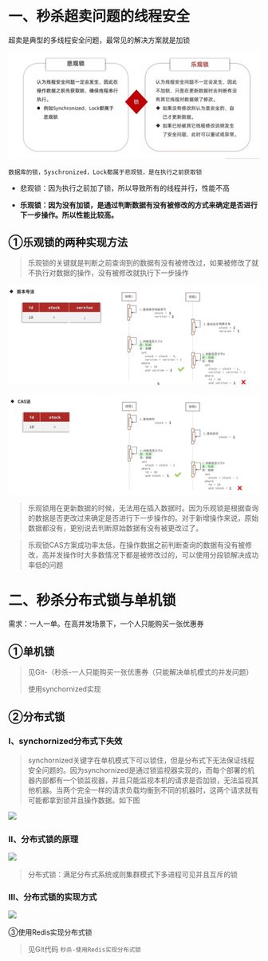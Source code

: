 # 一、秒杀超卖问题的线程安全

超卖是典型的多线程安全问题，最常见的解决方案就是加锁

![](img/乐观锁与悲观锁.jpg)

`数据库的锁，Syschronized，Lock都属于悲观锁，是在执行之前获取锁`

- 悲观锁：因为执行之前加了锁，所以导致所有的线程并行，性能不高

- **乐观锁：因为没有加锁，是通过判断数据有没有被修改的方式来确定是否进行下一步操作。所以性能比较高。**



## ①乐观锁的两种实现方法

> 乐观锁的关键就是判断之前查询到的数据有没有被修改过，如果被修改了就不执行对数据的操作，没有被修改就执行下一步操作

![](img/乐观锁版本号.jpg)

![](img/CAS.jpg)

> 乐观锁用在更新数据的时候，无法用在插入数据时。因为乐观锁是根据查询的数据是否更改过来确定是否进行下一步操作的。对于新增操作来说，原始数据都没有，更别说去判断原始数据有没有被更改过了。

> 乐观锁CAS方案成功率太低，在操作数据之前判断查询的数据有没有被修改，高并发操作时大多数情况下都是被修改过的，可以使用分段锁解决成功率低的问题



# 二、秒杀分布式锁与单机锁

需求：一人一单。在高并发场景下，一个人只能购买一张优惠券

## ①单机锁

> 见Git-（秒杀-一人只能购买一张优惠券（只能解决单机模式的并发问题）
>
> 使用synchornized实现

## ②分布式锁

### Ⅰ、synchornized分布式下失效

> synchornized关键字在单机模式下可以锁住，但是分布式下无法保证线程安全问题的。因为synchornized是通过锁监视器实现的，而每个部署的机器内部都有一个锁监视器，并且只能监视本机的请求是否加锁，无法监视其他机器。当两个完全一样的请求负载均衡到不同的机器时，这两个请求就有可能都拿到锁并且操作数据。如下图

![](img/集群模式出现线程安全问题的原因.jpg)





### **Ⅱ、分布式锁的原理**

![](img/分布式锁原理.jpg)





> 分布式锁：满足分布式系统或则集群模式下多进程可见并且互斥的锁



### Ⅲ、分布式锁的实现方式

![](img/分布式锁实现.jpg)

③使用Redis实现分布式锁

> 见Git代码 `秒杀-使用Redis实现分布式锁`